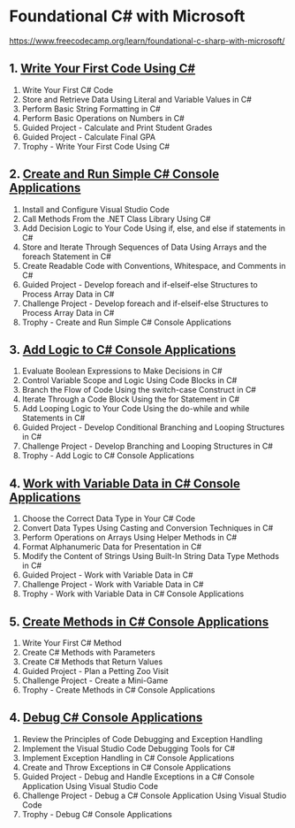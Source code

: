 # Foundational C# with Microsoft

https://www.freecodecamp.org/learn/foundational-c-sharp-with-microsoft/

## 1. <a href="#">Write Your First Code Using C#</a>
  1. Write Your First C# Code
  2. Store and Retrieve Data Using Literal and Variable Values in C#
  3. Perform Basic String Formatting in C#
  4. Perform Basic Operations on Numbers in C#
  5. Guided Project - Calculate and Print Student Grades
  6. Guided Project - Calculate Final GPA
  7. Trophy - Write Your First Code Using C#  

## 2. <a href="#">Create and Run Simple C# Console Applications</a>
  1. Install and Configure Visual Studio Code
  2. Call Methods From the .NET Class Library Using C#
  3. Add Decision Logic to Your Code Using if, else, and else if statements in C#
  4. Store and Iterate Through Sequences of Data Using Arrays and the foreach Statement in C#
  5. Create Readable Code with Conventions, Whitespace, and Comments in C#
  6. Guided Project - Develop foreach and if-elseif-else Structures to Process Array Data in C#
  7. Challenge Project - Develop foreach and if-elseif-else Structures to Process Array Data in C#
  8. Trophy - Create and Run Simple C# Console Applications

## 3. <a href="#">Add Logic to C# Console Applications</a>
  1. Evaluate Boolean Expressions to Make Decisions in C#
  2. Control Variable Scope and Logic Using Code Blocks in C#
  3. Branch the Flow of Code Using the switch-case Construct in C#
  4. Iterate Through a Code Block Using the for Statement in C#
  5. Add Looping Logic to Your Code Using the do-while and while Statements in C#
  6. Guided Project - Develop Conditional Branching and Looping Structures in C#
  7. Challenge Project - Develop Branching and Looping Structures in C#
  8. Trophy - Add Logic to C# Console Applications

## 4. <a href="#">Work with Variable Data in C# Console Applications</a>
  1. Choose the Correct Data Type in Your C# Code
  2. Convert Data Types Using Casting and Conversion Techniques in C#
  3. Perform Operations on Arrays Using Helper Methods in C#
  4. Format Alphanumeric Data for Presentation in C#
  5. Modify the Content of Strings Using Built-In String Data Type Methods in C#
  6. Guided Project - Work with Variable Data in C#
  7. Challenge Project - Work with Variable Data in C#
  8. Trophy - Work with Variable Data in C# Console Applications

## 5. <a href="#">Create Methods in C# Console Applications</a>
  1. Write Your First C# Method
  2. Create C# Methods with Parameters
  3. Create C# Methods that Return Values
  4. Guided Project - Plan a Petting Zoo Visit
  5. Challenge Project - Create a Mini-Game
  6. Trophy - Create Methods in C# Console Applications

## 4. <a href="#">Debug C# Console Applications</a>
  1. Review the Principles of Code Debugging and Exception Handling
  2. Implement the Visual Studio Code Debugging Tools for C#
  3. Implement Exception Handling in C# Console Applications
  4. Create and Throw Exceptions in C# Console Applications
  5. Guided Project - Debug and Handle Exceptions in a C# Console Application Using Visual Studio Code
  6. Challenge Project - Debug a C# Console Application Using Visual Studio Code
  7. Trophy - Debug C# Console Applications

